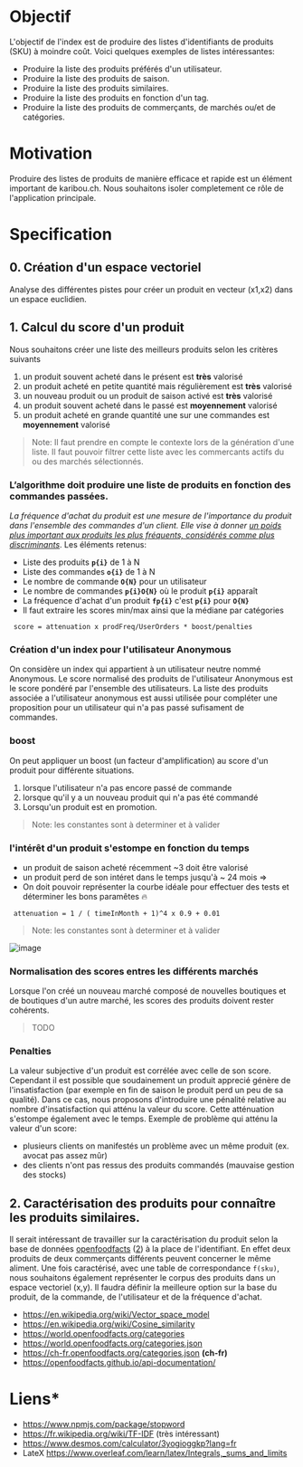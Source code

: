 # Objectif
L'objectif de l'index est de produire des listes d'identifiants de produits (SKU) à moindre coût. Voici quelques exemples de listes intéressantes:

* Produire la liste des produits préférés d'un utilisateur.
* Produire la liste des produits de saison.
* Produire la liste des produits similaires.
* Produire la liste des produits en fonction d'un tag.
* Produire la liste des produits de commerçants, de marchés ou/et de catégories.


# Motivation
Produire des listes de produits de manière efficace et rapide est un élément important de karibou.ch. Nous souhaitons isoler completement ce rôle de l'application principale. 

# Specification

## 0. Création d'un espace vectoriel
Analyse des différentes pistes pour créer un produit en vecteur (x1,x2) dans un espace euclidien.


## 1. Calcul du score d'un produit 
Nous souhaitons créer une liste des meilleurs produits selon les critères suivants
1. un produit souvent acheté dans le présent est **très** valorisé
1. un produit acheté en petite quantité mais régulièrement est **très** valorisé
2. un nouveau produit ou un produit de saison activé  est **très** valorisé
3. un produit souvent acheté dans le passé est **moyennement** valorisé
4. un produit acheté en grande quantité une sur une commandes est **moyennement** valorisé 

> Note: Il faut prendre en compte le contexte lors de la génération d'une liste. Il faut pouvoir filtrer cette liste avec les commercants actifs du ou des marchés sélectionnés. 

### L’algorithme doit produire une liste de produits en fonction des commandes passées.
_La fréquence d'achat du produit est une mesure de l'importance du produit dans l'ensemble des commandes d'un client. Elle vise à donner <u>un poids plus important aux produits les plus fréquents, considérés comme plus discriminants</u>_. Les éléments retenus: 

* Liste des produits **`p{i}`** de 1 à N
* Liste des commandes **`o{i}`** de 1 à N
* Le nombre de commande **`O{N}`**  pour un utilisateur 
* Le nombre de commandes **`p{i}O{N}`** où le produit **`p{i}`** apparaît
* La fréquence d'achat d'un produit **`fp{i}`** c'est **`p{i}`** pour **`O{N}`** 
* Il faut extraire les scores min/max ainsi que la médiane par catégories 

```
 score = attenuation x prodFreq/UserOrders * boost/penalties
```

### Création d'un index pour l'utilisateur Anonymous
On considère un index qui appartient à un utilisateur neutre nommé Anonymous. Le score normalisé des produits de l'utilisateur Anonymous est le score pondéré par l'ensemble des utilisateurs. La liste des produits associée a l'utilisateur anonymous est aussi utilisée pour compléter une proposition pour un utilisateur qui n'a pas passé sufisament de commandes.

### boost
On peut appliquer un boost (un facteur d'amplification) au score d'un produit pour différente situations. 
1. lorsque l'utilisateur n'a pas encore passé de commande
3. lorsque qu'il y a un nouveau produit qui n'a pas été commandé
4. Lorsqu'un produit est en promotion.

> Note: les constantes sont à determiner et à valider

### l'intérêt d'un produit s'estompe en fonction du temps
* un produit de saison acheté récemment ~3 doit être valorisé
* un produit perd de son intéret dans le temps jusqu'à ~ 24 mois => 
* On doit pouvoir représenter la courbe idéale pour effectuer des tests et déterminer les bons paramêtes :fire:
```
 attenuation = 1 / ( timeInMonth + 1)^4 x 0.9 + 0.01 
```
> Note: les constantes sont à determiner et à valider

![image](https://user-images.githubusercontent.com/1422935/162250655-47499e41-6bab-4140-bdd2-4102643e4609.png)

### Normalisation des scores entres les différents marchés
Lorsque l'on créé un nouveau marché composé de nouvelles boutiques et de boutiques d'un autre marché, les scores des produits doivent rester cohérents. 
> TODO


### Penalties
La valeur subjective d'un produit est corrélée avec celle de son score. Cependant il est possible que soudainement un produit apprecié génère de l'insatisfaction (par exemple en fin de saison le produit perd un peu de sa qualité). Dans ce cas, nous proposons d'introduire une pénalité relative au nombre d'insatisfaction qui atténu la valeur du score. Cette atténuation s'estompe également avec le temps. Exemple de problème qui atténu la valeur d'un score:
* plusieurs clients on manifestés un problème avec un même produit (ex. avocat pas assez mûr)
* des clients n'ont pas ressus des produits commandés (mauvaise gestion des stocks)

## 2. Caractérisation des produits pour connaître les produits similaires.
Il serait intéressant de travailler sur la caractérisation du produit selon la base de données [openfoodfacts](https://raw.githubusercontent.com/openfoodfacts/openfoodfacts-nodejs/develop/test/mockdata/categories.json) ([2](https://world.openfoodfacts.org/categories)) à la place de l'identifiant. En effet deux produits de deux commerçants différents peuvent concerner le même aliment. 
Une fois caractérisé, avec une table de correspondance `f(sku)`, nous souhaitons également représenter le corpus des produits dans un espace vectoriel (x,y). Il faudra définir la meilleure option sur la base du produit, de la commande, de l'utilisateur et de la fréquence d'achat. 

* https://en.wikipedia.org/wiki/Vector_space_model
* https://en.wikipedia.org/wiki/Cosine_similarity
* https://world.openfoodfacts.org/categories
* https://world.openfoodfacts.org/categories.json
* https://ch-fr.openfoodfacts.org/categories.json **(ch-fr)**
* https://openfoodfacts.github.io/api-documentation/


# Liens* 
* https://www.npmjs.com/package/stopword
* https://fr.wikipedia.org/wiki/TF-IDF (très intéressant)
* https://www.desmos.com/calculator/3yogioggkp?lang=fr
* LateX https://www.overleaf.com/learn/latex/Integrals,_sums_and_limits
